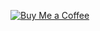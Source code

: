 [![Buy Me a Coffee](https://img.shields.io/badge/Buy%20Me%20a%20Coffee-Support%20Me-yellow?style=flat-square&logo=buymeacoffee)](https://www.buymeacoffee.com/dryice)

